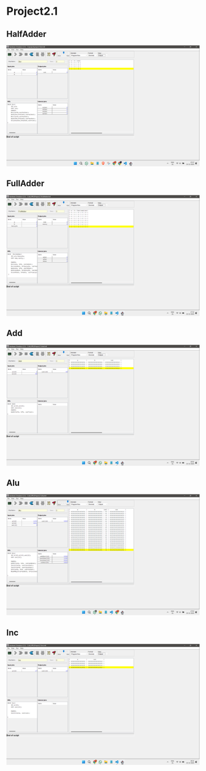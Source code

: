 # Project2.1

## HalfAdder

<img src="./HALFADDERSCR.png"/>

## FullAdder

<img src="./FULLADDERSCR.png"/>

## Add

<img src="./ADDSCR.png"/>

## Alu

<img src="./ALUSCR.png"/>

## Inc

<img src="./INCSCR.png"/>